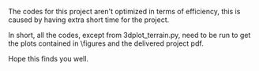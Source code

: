 The codes for this project aren't optimized in terms of efficiency, this is caused by having extra short time for the project.

In short, all the codes, except from 3dplot_terrain.py, need to be run to get the plots contained in \figures and the delivered project pdf.

Hope this finds you well.
